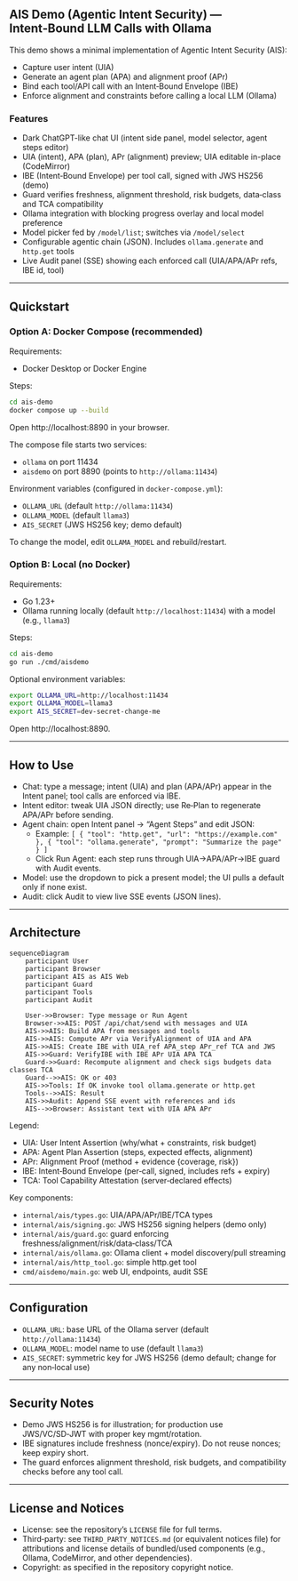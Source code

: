 ## AIS Demo (Agentic Intent Security) — Intent‑Bound LLM Calls with Ollama

This demo shows a minimal implementation of Agentic Intent Security (AIS):
- Capture user intent (UIA)
- Generate an agent plan (APA) and alignment proof (APr)
- Bind each tool/API call with an Intent‑Bound Envelope (IBE)
- Enforce alignment and constraints before calling a local LLM (Ollama)

### Features
- Dark ChatGPT-like chat UI (intent side panel, model selector, agent steps editor)
- UIA (intent), APA (plan), APr (alignment) preview; UIA editable in-place (CodeMirror)
- IBE (Intent‑Bound Envelope) per tool call, signed with JWS HS256 (demo)
- Guard verifies freshness, alignment threshold, risk budgets, data‑class and TCA compatibility
- Ollama integration with blocking progress overlay and local model preference
- Model picker fed by `/model/list`; switches via `/model/select`
- Configurable agentic chain (JSON). Includes `ollama.generate` and `http.get` tools
- Live Audit panel (SSE) showing each enforced call (UIA/APA/APr refs, IBE id, tool)

---

## Quickstart

### Option A: Docker Compose (recommended)

Requirements:
- Docker Desktop or Docker Engine

Steps:
```bash
cd ais-demo
docker compose up --build
```

Open http://localhost:8890 in your browser.

The compose file starts two services:
- `ollama` on port 11434
- `aisdemo` on port 8890 (points to `http://ollama:11434`)

Environment variables (configured in `docker-compose.yml`):
- `OLLAMA_URL` (default `http://ollama:11434`)
- `OLLAMA_MODEL` (default `llama3`)
- `AIS_SECRET` (JWS HS256 key; demo default)

To change the model, edit `OLLAMA_MODEL` and rebuild/restart.

### Option B: Local (no Docker)

Requirements:
- Go 1.23+
- Ollama running locally (default `http://localhost:11434`) with a model (e.g., `llama3`)

Steps:
```bash
cd ais-demo
go run ./cmd/aisdemo
```

Optional environment variables:
```bash
export OLLAMA_URL=http://localhost:11434
export OLLAMA_MODEL=llama3
export AIS_SECRET=dev-secret-change-me
```

Open http://localhost:8890.

---

## How to Use
- Chat: type a message; intent (UIA) and plan (APA/APr) appear in the Intent panel; tool calls are enforced via IBE.
- Intent editor: tweak UIA JSON directly; use Re‑Plan to regenerate APA/APr before sending.
- Agent chain: open Intent panel → “Agent Steps” and edit JSON:
  - Example: `[ { "tool": "http.get", "url": "https://example.com" }, { "tool": "ollama.generate", "prompt": "Summarize the page" } ]`
  - Click Run Agent: each step runs through UIA→APA/APr→IBE guard with Audit events.
- Model: use the dropdown to pick a present model; the UI pulls a default only if none exist.
- Audit: click Audit to view live SSE events (JSON lines).

---

## Architecture

```mermaid
sequenceDiagram
    participant User
    participant Browser
    participant AIS as AIS Web
    participant Guard
    participant Tools
    participant Audit

    User->>Browser: Type message or Run Agent
    Browser->>AIS: POST /api/chat/send with messages and UIA
    AIS->>AIS: Build APA from messages and tools
    AIS->>AIS: Compute APr via VerifyAlignment of UIA and APA
    AIS->>AIS: Create IBE with UIA_ref APA_step APr_ref TCA and JWS
    AIS->>Guard: VerifyIBE with IBE APr UIA APA TCA
    Guard->>Guard: Recompute alignment and check sigs budgets data classes TCA
    Guard-->>AIS: OK or 403
    AIS->>Tools: If OK invoke tool ollama.generate or http.get
    Tools-->>AIS: Result
    AIS->>Audit: Append SSE event with references and ids
    AIS-->>Browser: Assistant text with UIA APA APr
```

Legend:
- UIA: User Intent Assertion (why/what + constraints, risk budget)
- APA: Agent Plan Assertion (steps, expected effects, alignment)
- APr: Alignment Proof (method + evidence {coverage, risk})
- IBE: Intent‑Bound Envelope (per‑call, signed, includes refs + expiry)
- TCA: Tool Capability Attestation (server‑declared effects)

Key components:
- `internal/ais/types.go`: UIA/APA/APr/IBE/TCA types
- `internal/ais/signing.go`: JWS HS256 signing helpers (demo only)
- `internal/ais/guard.go`: guard enforcing freshness/alignment/risk/data‑class/TCA
- `internal/ais/ollama.go`: Ollama client + model discovery/pull streaming
- `internal/ais/http_tool.go`: simple http.get tool
- `cmd/aisdemo/main.go`: web UI, endpoints, audit SSE

---

## Configuration
- `OLLAMA_URL`: base URL of the Ollama server (default `http://ollama:11434`)
- `OLLAMA_MODEL`: model name to use (default `llama3`)
- `AIS_SECRET`: symmetric key for JWS HS256 (demo default; change for any non‑local use)

---

## Security Notes
- Demo JWS HS256 is for illustration; for production use JWS/VC/SD‑JWT with proper key mgmt/rotation.
- IBE signatures include freshness (nonce/expiry). Do not reuse nonces; keep expiry short.
- The guard enforces alignment threshold, risk budgets, and compatibility checks before any tool call.

---

## License and Notices
- License: see the repository’s `LICENSE` file for full terms.
- Third‑party: see `THIRD_PARTY_NOTICES.md` (or equivalent notices file) for attributions and license details of bundled/used components (e.g., Ollama, CodeMirror, and other dependencies).
- Copyright: as specified in the repository copyright notice.


